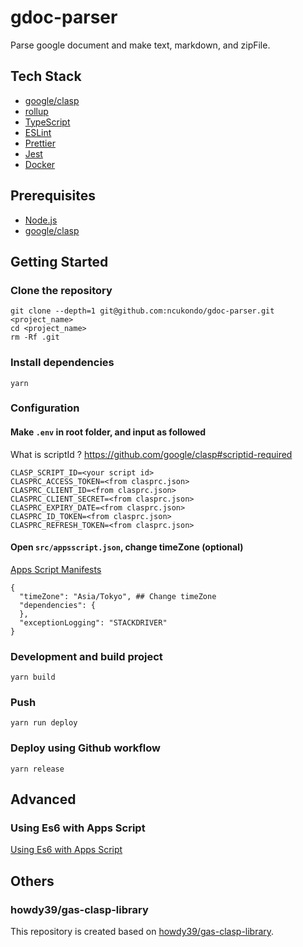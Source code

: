 # gdoc-parser

Parse google document and make text, markdown, and zipFile.

## Tech Stack

- [google/clasp](https://github.com/google/clasp)
- [rollup](https://rollupjs.org/)
- [TypeScript](http://www.typescriptlang.org/)
- [ESLint](https://github.com/eslint/eslint)
- [Prettier](https://prettier.io/)
- [Jest](https://facebook.github.io/jest/)
- [Docker](https://www.docker.com/)

## Prerequisites

- [Node.js](https://nodejs.org/)
- [google/clasp](https://github.com/google/clasp)

## Getting Started

### Clone the repository

```
git clone --depth=1 git@github.com:ncukondo/gdoc-parser.git <project_name>
cd <project_name>
rm -Rf .git
```

### Install dependencies

```
yarn
```

### Configuration

#### Make `.env` in root folder, and input as followed

What is scriptId ? https://github.com/google/clasp#scriptid-required

```
CLASP_SCRIPT_ID=<your script id>
CLASPRC_ACCESS_TOKEN=<from clasprc.json>
CLASPRC_CLIENT_ID=<from clasprc.json>
CLASPRC_CLIENT_SECRET=<from clasprc.json>
CLASPRC_EXPIRY_DATE=<from clasprc.json>
CLASPRC_ID_TOKEN=<from clasprc.json>
CLASPRC_REFRESH_TOKEN=<from clasprc.json>
```

#### Open `src/appsscript.json`, change timeZone (optional)

[Apps Script Manifests](https://developers.google.com/apps-script/concepts/manifests)

```
{
  "timeZone": "Asia/Tokyo", ## Change timeZone
  "dependencies": {
  },
  "exceptionLogging": "STACKDRIVER"
}
```

### Development and build project

```
yarn build
```

### Push

```
yarn run deploy
```

### Deploy using Github workflow

```
yarn release
```

## Advanced

### Using Es6 with Apps Script

[Using Es6 with Apps Script](http://ramblings.mcpher.com/Home/excelquirks/gassnips/es6shim)

## Others

### howdy39/gas-clasp-library

This repository is created based on [howdy39/gas-clasp-library](https://github.com/howdy39/gas-clasp-library).
